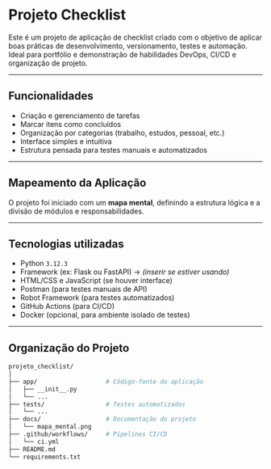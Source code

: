 # Projeto Checklist

Este é um projeto de aplicação de checklist criado com o objetivo de aplicar boas práticas de desenvolvimento, versionamento, testes e automação. Ideal para portfólio e demonstração de habilidades DevOps, CI/CD e organização de projeto.

---

## Funcionalidades

- Criação e gerenciamento de tarefas
- Marcar itens como concluídos
- Organização por categorias (trabalho, estudos, pessoal, etc.)
- Interface simples e intuitiva
- Estrutura pensada para testes manuais e automatizados

---

## Mapeamento da Aplicação

O projeto foi iniciado com um **mapa mental**, definindo a estrutura lógica e a divisão de módulos e responsabilidades.

---

## Tecnologias utilizadas

- Python `3.12.3`
- Framework (ex: Flask ou FastAPI) → *(inserir se estiver usando)*
- HTML/CSS e JavaScript (se houver interface)
- Postman (para testes manuais de API)
- Robot Framework (para testes automatizados)
- GitHub Actions (para CI/CD)
- Docker (opcional, para ambiente isolado de testes)

---

## Organização do Projeto

```bash
projeto_checklist/
│
├── app/                   # Código-fonte da aplicação
│   ├── __init__.py
│   └── ...
├── tests/                 # Testes automatizados
│   └── ...
├── docs/                  # Documentação do projeto
│   └── mapa_mental.png
├── .github/workflows/     # Pipelines CI/CD
│   └── ci.yml
├── README.md
└── requirements.txt

